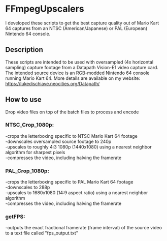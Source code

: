 # FFmpegUpscalers
I developed these scripts to get the best capture quality out of Mario Kart 64 captures from an NTSC (American/Japanese) or PAL (European) Nintendo 64 console.

## Description
These scripts are intended to be used with oversampled (4x horizontal sampling) capture footage from a Datapath Vision-E1 video capture card.\
The intended source device is an RGB-modded Nintendo 64 console running Mario Kart 64.
More details are available on my website: https://lukedischiave.neocities.org/Datapath/

## How to use
Drop video files on top of the batch files to process and encode

### NTSC_Crop_1080p: 
-crops the letterboxing specific to NTSC Mario Kart 64 footage\
-downscales oversampled source footage to 240p \
-upscales to roughly 4:3 1080p (1440x1080) using a nearest neighbor algorithm for sharpest pixels \
-compresses the video, including halving the framerate

### PAL_Crop_1080p:
-crops the letterboxing specific to PAL Mario Kart 64 footage\
-downscales to 288p \
-upscales to 1680x1080 (14:9 aspect ratio) using a nearest neighbor algorithm\
-compresses the video, including halving the framerate

### getFPS:
-outputs the exact fractional framerate (frame interval) of the source video to a text file called "fps_output.txt"

